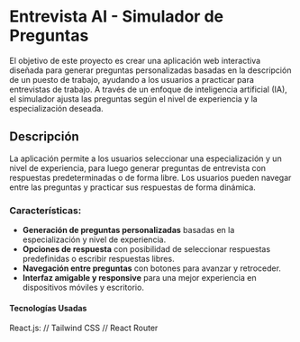 # Entrevista AI - Simulador de Preguntas

El objetivo de este proyecto es crear una aplicación web interactiva diseñada para generar preguntas personalizadas basadas en la descripción de un puesto de trabajo, ayudando a los usuarios a practicar para entrevistas de trabajo. A través de un enfoque de inteligencia artificial (IA), el simulador ajusta las preguntas según el nivel de experiencia y la especialización deseada. 

## Descripción

La aplicación permite a los usuarios seleccionar una especialización y un nivel de experiencia, para luego generar preguntas de entrevista con respuestas predeterminadas o de forma libre. Los usuarios pueden navegar entre las preguntas y practicar sus respuestas de forma dinámica.

### Características:

- **Generación de preguntas personalizadas** basadas en la especialización y nivel de experiencia.
- **Opciones de respuesta** con posibilidad de seleccionar respuestas predefinidas o escribir respuestas libres.
- **Navegación entre preguntas** con botones para avanzar y retroceder.
- **Interfaz amigable y responsive** para una mejor experiencia en dispositivos móviles y escritorio.

#### Tecnologías Usadas

React.js: // Tailwind CSS // React Router
